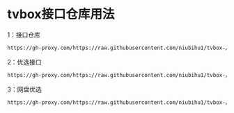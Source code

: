 # tvbox接口仓库用法

1：接口仓库
````bash
https://gh-proxy.com/https://raw.githubusercontent.com/niubihu1/tvbox-/main/tv8.json
````

2：优选接口
````bash
https://gh-proxy.com/https://raw.githubusercontent.com/niubihu1/tvbox-/main/1.json
````

3：网盘优选
````bash
https://gh-proxy.com/https://raw.githubusercontent.com/niubihu1/tvbox-/main/2.json
````

